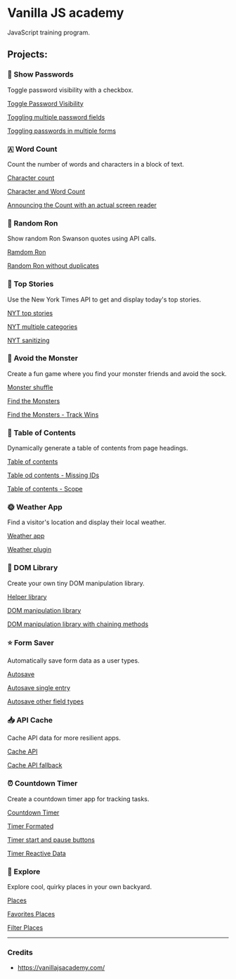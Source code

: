 # Vanilla JS academy 

JavaScript training program.

  ## Projects:

### 🔑 Show Passwords
Toggle password visibility with a checkbox.

[Toggle Password Visibility](https://github.com/sandix34/Vanilla-JS-Academy/tree/master/Toggle-Password-Visibility)

[Toggling multiple password fields](https://github.com/sandix34/Vanilla-JS-Academy/tree/master/Toggling-multiple-password-fields)

[Toggling passwords in multiple forms](https://github.com/sandix34/Vanilla-JS-Academy/tree/master/Toggling-passwords-in-multiple-forms)

### 🇦 Word Count
Count the number of words and characters in a block of text.

[Character count](https://github.com/sandix34/Vanilla-JS-Academy/tree/master/Character-count)

[Character and Word Count](https://github.com/sandix34/Vanilla-JS-Academy/tree/master/Character-and-word-count)

[Announcing the Count with an actual screen reader](https://github.com/sandix34/Vanilla-JS-Academy/tree/master/Character-and-word-count-accessibility)

### 🔀 Random Ron
Show random Ron Swanson quotes using API calls.

[Ramdom Ron](https://github.com/sandix34/Vanilla-JS-Academy/tree/master/Random-ron)

[Random Ron without duplicates](https://courses.gomakethings.com/academy/2020-10/project-random-ron-without-duplicates/)

### 📰 Top Stories
Use the New York Times API to get and display today's top stories.

[NYT top stories](https://github.com/sandix34/Vanilla-JS-Academy/tree/master/NYT-top-stories)

[NYT multiple categories](https://github.com/sandix34/Vanilla-JS-Academy/tree/master/NYT-multiple-categories)

[NYT sanitizing](https://github.com/sandix34/Vanilla-JS-Academy/tree/master/NYT-sanitizing)

### 👾 Avoid the Monster
Create a fun game where you find your monster friends and avoid the sock.

[Monster shuffle](https://github.com/sandix34/Vanilla-JS-Academy/tree/master/Monster-shuffle)

[Find the Monsters](https://github.com/sandix34/Vanilla-JS-Academy/tree/master/Find-the-monsters)

[Find the Monsters - Track Wins](https://github.com/sandix34/Vanilla-JS-Academy/tree/master/Fint-the-monsters-Track-wins)

### 📄 Table of Contents
Dynamically generate a table of contents from page headings.

[Table of contents](https://github.com/sandix34/Vanilla-JS-Academy/tree/master/Table-of-contents)

[Table od contents - Missing IDs](https://github.com/sandix34/Vanilla-JS-Academy/tree/master/Table-of-contents-Missing-IDs)

[Table of contents - Scope](https://github.com/sandix34/Vanilla-JS-Academy/tree/master/Table-of-contents-scope)

### 🌞 Weather App
Find a visitor's location and display their local weather.

[Weather app](https://github.com/sandix34/Vanilla-JS-Academy/tree/master/Weather-app)

[Weather plugin](https://github.com/sandix34/Vanilla-JS-Academy/tree/master/Weather-plugin)

### 📌 DOM Library
Create your own tiny DOM manipulation library.

[Helper library](https://github.com/sandix34/Vanilla-JS-Academy/tree/master/Helper-library)

[DOM manipulation library](https://github.com/sandix34/Vanilla-JS-Academy/tree/master/DOM-manipulation-library)

[DOM manipulation library with chaining methods](https://github.com/sandix34/Vanilla-JS-Academy/tree/master/Library-with-chaining-methods)

### ⭐ Form Saver
Automatically save form data as a user types.

[Autosave](https://github.com/sandix34/Vanilla-JS-Academy/tree/master/Autosave)

[Autosave single entry](https://github.com/sandix34/Vanilla-JS-Academy/tree/master/Autosave-single-entry)

[Autosave other field types](https://github.com/sandix34/Vanilla-JS-Academy/tree/master/Autosave-other-field-types)

### 📥 API Cache
Cache API data for more resilient apps.

[Cache API](https://github.com/sandix34/Vanilla-JS-Academy/tree/master/Cache-API)

[Cache API fallback](https://github.com/sandix34/Vanilla-JS-Academy/tree/master/Cache-API-fallback)

### ⏰ Countdown Timer
Create a countdown timer app for tracking tasks.

[Countdown Timer](https://github.com/sandix34/Vanilla-JS-Academy/tree/master/Countdown-timer)

[Timer Formated](https://github.com/sandix34/Vanilla-JS-Academy/tree/master/Timer-formated)

[Timer start and pause buttons](https://github.com/sandix34/Vanilla-JS-Academy/tree/master/Timer-start%20-and-pause-buttons)

[Timer Reactive Data](https://github.com/sandix34/Vanilla-JS-Academy/tree/master/Timer-reactive-data)

### 🧭 Explore
Explore cool, quirky places in your own backyard.

[Places](https://github.com/sandix34/Vanilla-JS-Academy/tree/master/Places)

[Favorites Places](https://github.com/sandix34/Vanilla-JS-Academy/tree/master/Favorites-places)

[Filter Places](https://github.com/sandix34/Vanilla-JS-Academy/tree/master/Filter-places)

---
### Credits

* https://vanillajsacademy.com/